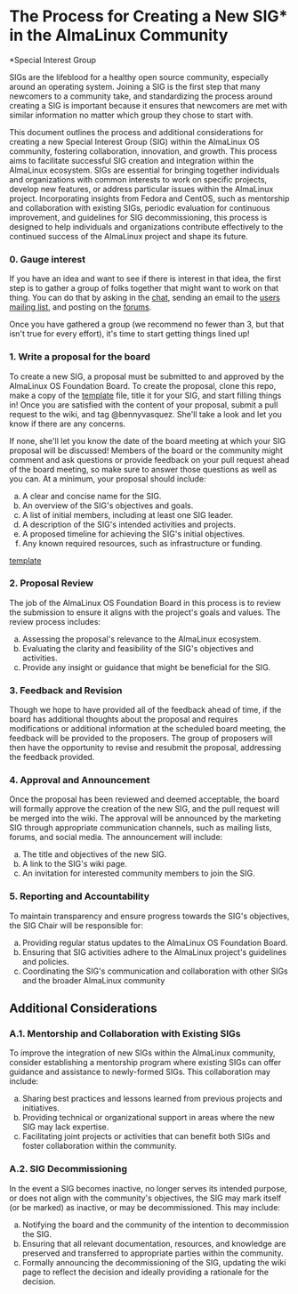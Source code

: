
# The Process for Creating a New SIG* in the AlmaLinux Community 
*Special Interest Group

SIGs are the lifeblood for a healthy open source community, especially around an operating system. Joining a SIG is the first step that many newcomers to a community take, and standardizing the process around creating a SIG is important because it ensures that newcomers are met with similar information no matter which group they chose to start with. 

This document outlines the process and additional considerations for creating a new Special Interest Group (SIG) within the AlmaLinux OS community, fostering collaboration, innovation, and growth. This process aims to facilitate successful SIG creation and integration within the AlmaLinux ecosystem. SIGs are essential for bringing together individuals and organizations with common interests to work on specific projects, develop new features, or address particular issues within the AlmaLinux project. Incorporating insights from Fedora and CentOS, such as mentorship and collaboration with existing SIGs, periodic evaluation for continuous improvement, and guidelines for SIG decommissioning, this process is designed to help individuals and organizations contribute effectively to the continued success of the AlmaLinux project and shape its future.

### 0. Gauge interest

If you have an idea and want to see if there is interest in that idea, the first step is to gather a group of folks together that might want to work on that thing. You can do that by asking in the [chat](https://chat.almalinux.org), sending an email to the [users mailing list](https://lists.almalinux.org/mailman3/lists/users.lists.almalinux.org/), and posting on the [forums](https://forums.almalinux.org/). 

Once you have gathered a group (we recommend no fewer than 3, but that isn't true for every effort), it's time to start getting things lined up!

### 1. Write a proposal for the board

To create a new SIG, a proposal must be submitted to and approved by the AlmaLinux OS Foundation Board. To create the proposal, clone this repo, make a copy of the [template](https://wiki.almalinux.org/sigs/sigproposaltemplate.html) file, title it for your SIG, and start filling things in! Once you are satisfied with the content of your proposal, submit a pull request to the wiki, and tag @bennyvasquez. She'll take a look and let you know if there are any concerns. 

If none, she'll let you know the date of the board meeting at which your SIG proposal will be discussed! Members of the board or the community might comment and ask questions or provide feedback on your pull request ahead of the board meeting, so make sure to answer those questions as well as you can. At a minimum, your proposal should include:

<ol type="a">
  <li>A clear and concise name for the SIG.</li>
  <li>An overview of the SIG's objectives and goals.</li>
  <li>A list of initial members, including at least one SIG leader.</li>
  <li>A description of the SIG's intended activities and projects.</li>
  <li>A proposed timeline for achieving the SIG's initial objectives.</li>
  <li>Any known required resources, such as infrastructure or funding.</li>
</ol>

[template](https://wiki.almalinux.org/sigs/sigproposaltemplate.html)


### 2. Proposal Review

The job of the AlmaLinux OS Foundation Board in this process is to review the submission to ensure it aligns with the project's goals and values. The review process includes:

<ol type="a">
  <li>Assessing the proposal's relevance to the AlmaLinux ecosystem.</li>
  <li>Evaluating the clarity and feasibility of the SIG's objectives and activities.</li>
  <li>Provide any insight or guidance that might be beneficial for the SIG.</li>
</ol>


### 3. Feedback and Revision

Though we hope to have provided all of the feedback ahead of time, if the board has additional thoughts about the proposal and requires modifications or additional information at the scheduled board meeting, the feedback will be provided to the proposers. The group of proposers will then have the opportunity to revise and resubmit the proposal, addressing the feedback provided.


### 4. Approval and Announcement

Once the proposal has been reviewed and deemed acceptable, the board will formally approve the creation of the new SIG, and the pull request will be merged into the wiki. The approval will be announced by the marketing SIG through appropriate communication channels, such as mailing lists, forums, and social media. The announcement will include:

<ol type="a">
  <li>The title and objectives of the new SIG.</li>
  <li>A link to the SIG's wiki page.</li>
  <li>An invitation for interested community members to join the SIG.</li>
</ol>


### 5. Reporting and Accountability

To maintain transparency and ensure progress towards the SIG's objectives, the SIG Chair will be responsible for:

<ol type="a">
  <li>Providing regular status updates to the AlmaLinux OS Foundation Board.</li>
  <li>Ensuring that SIG activities adhere to the AlmaLinux project's guidelines and policies.</li>
  <li>Coordinating the SIG's communication and collaboration with other SIGs and the broader AlmaLinux community</li>
</ol>


## Additional Considerations


### A.1. Mentorship and Collaboration with Existing SIGs

To improve the integration of new SIGs within the AlmaLinux community, consider establishing a mentorship program where existing SIGs can offer guidance and assistance to newly-formed SIGs. This collaboration may include:
<ol type="a">
  <li>Sharing best practices and lessons learned from previous projects and initiatives.</li>
  <li>Providing technical or organizational support in areas where the new SIG may lack expertise.</li>
  <li>Facilitating joint projects or activities that can benefit both SIGs and foster collaboration within the community.</li>
</ol>


### A.2. SIG Decommissioning

In the event a SIG becomes inactive, no longer serves its intended purpose, or does not align with the community's objectives, the SIG may mark itself (or be marked) as inactive, or may be decommissioned. This may include:

<ol type="a">
  <li>Notifying the board and the community of the intention to decommission the SIG.</li>
  <li>Ensuring that all relevant documentation, resources, and knowledge are preserved and transferred to appropriate parties within the community.</li>
  <li>Formally announcing the decommissioning of the SIG, updating the wiki page to reflect the decision and ideally providing a rationale for the decision.</li>
</ol>
